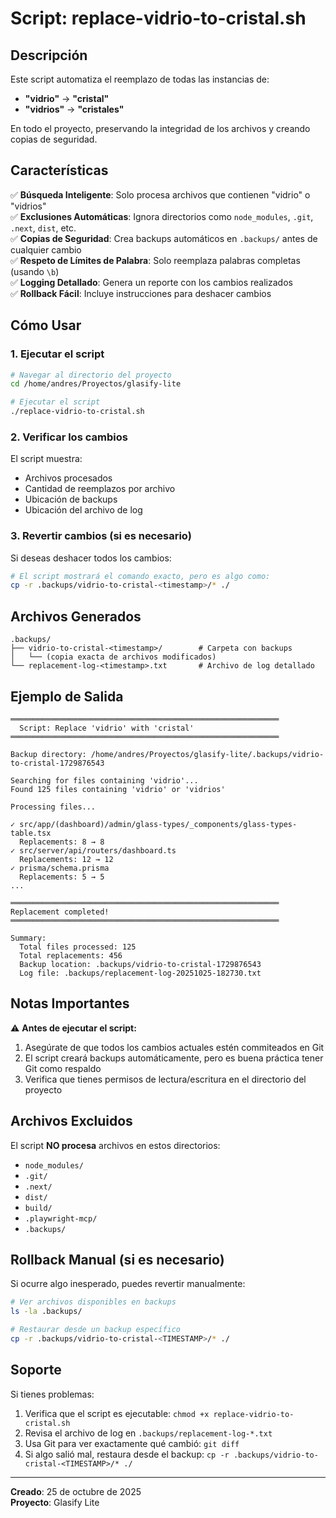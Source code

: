 # Script: replace-vidrio-to-cristal.sh

## Descripción

Este script automatiza el reemplazo de todas las instancias de:
- **"vidrio"** → **"cristal"**
- **"vidrios"** → **"cristales"**

En todo el proyecto, preservando la integridad de los archivos y creando copias de seguridad.

## Características

✅ **Búsqueda Inteligente**: Solo procesa archivos que contienen "vidrio" o "vidrios"  
✅ **Exclusiones Automáticas**: Ignora directorios como `node_modules`, `.git`, `.next`, `dist`, etc.  
✅ **Copias de Seguridad**: Crea backups automáticos en `.backups/` antes de cualquier cambio  
✅ **Respeto de Límites de Palabra**: Solo reemplaza palabras completas (usando `\b`)  
✅ **Logging Detallado**: Genera un reporte con los cambios realizados  
✅ **Rollback Fácil**: Incluye instrucciones para deshacer cambios  

## Cómo Usar

### 1. Ejecutar el script

```bash
# Navegar al directorio del proyecto
cd /home/andres/Proyectos/glasify-lite

# Ejecutar el script
./replace-vidrio-to-cristal.sh
```

### 2. Verificar los cambios

El script muestra:
- Archivos procesados
- Cantidad de reemplazos por archivo
- Ubicación de backups
- Ubicación del archivo de log

### 3. Revertir cambios (si es necesario)

Si deseas deshacer todos los cambios:

```bash
# El script mostrará el comando exacto, pero es algo como:
cp -r .backups/vidrio-to-cristal-<timestamp>/* ./
```

## Archivos Generados

```
.backups/
├── vidrio-to-cristal-<timestamp>/        # Carpeta con backups
│   └── (copia exacta de archivos modificados)
└── replacement-log-<timestamp>.txt       # Archivo de log detallado
```

## Ejemplo de Salida

```
════════════════════════════════════════════════════════════
  Script: Replace 'vidrio' with 'cristal'
════════════════════════════════════════════════════════════

Backup directory: /home/andres/Proyectos/glasify-lite/.backups/vidrio-to-cristal-1729876543

Searching for files containing 'vidrio'...
Found 125 files containing 'vidrio' or 'vidrios'

Processing files...

✓ src/app/(dashboard)/admin/glass-types/_components/glass-types-table.tsx
  Replacements: 8 → 8
✓ src/server/api/routers/dashboard.ts
  Replacements: 12 → 12
✓ prisma/schema.prisma
  Replacements: 5 → 5
...

════════════════════════════════════════════════════════════
Replacement completed!
════════════════════════════════════════════════════════════

Summary:
  Total files processed: 125
  Total replacements: 456
  Backup location: .backups/vidrio-to-cristal-1729876543
  Log file: .backups/replacement-log-20251025-182730.txt
```

## Notas Importantes

⚠️ **Antes de ejecutar el script:**
1. Asegúrate de que todos los cambios actuales estén commiteados en Git
2. El script creará backups automáticamente, pero es buena práctica tener Git como respaldo
3. Verifica que tienes permisos de lectura/escritura en el directorio del proyecto

## Archivos Excluidos

El script **NO procesa** archivos en estos directorios:
- `node_modules/`
- `.git/`
- `.next/`
- `dist/`
- `build/`
- `.playwright-mcp/`
- `.backups/`

## Rollback Manual (si es necesario)

Si ocurre algo inesperado, puedes revertir manualmente:

```bash
# Ver archivos disponibles en backups
ls -la .backups/

# Restaurar desde un backup específico
cp -r .backups/vidrio-to-cristal-<TIMESTAMP>/* ./
```

## Soporte

Si tienes problemas:

1. Verifica que el script es ejecutable: `chmod +x replace-vidrio-to-cristal.sh`
2. Revisa el archivo de log en `.backups/replacement-log-*.txt`
3. Usa Git para ver exactamente qué cambió: `git diff`
4. Si algo salió mal, restaura desde el backup: `cp -r .backups/vidrio-to-cristal-<TIMESTAMP>/* ./`

---

**Creado**: 25 de octubre de 2025  
**Proyecto**: Glasify Lite
